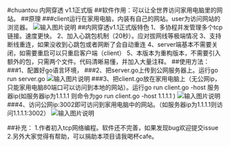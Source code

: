 #chuantou 内网穿透 v1.1正式版
##软件作用：可以让全世界访问家用电脑里的网站。
##原理
###client运行在家用电脑，内装有自己的网站。user为访问网站的浏览器。
![输入图片说明](http://git.oschina.net/uploads/images/2017/0313/235933_fd3a3ee6_891703.png "在这里输入图片标题")
##内网穿透v1.1正式版特色
1、多协程并发管理多个tcp链接。速度更快。
2、加入心跳包机制（20秒）。应对拔网线等极端情况
3、支持断线重连，如果没收到心跳包或者网断了会自动重连
4、server端基本不需要关闭，如需要重启可以只重启客户端（client）
5、本版本为重构版本，不需要引入额外的包，只需两个文件。代码清晰易懂，并加入大量注释。
##使用方法：
###1、配置好go语言环境，
###2、把server.go上传到公网服务器上。运行go run server.go
![输入图片说明](http://git.oschina.net/uploads/images/2017/0322/165645_8df360fb_891703.png "在这里输入图片标题")
###3、把client.go放在家用电脑上（无公网ip，只能家用电脑80端口可以访问到本地的网站）。运行go run client.go -host 服务器ip(如服务器ip为1.1.1.1 则命令为go run client.go -host 1.1.1.1 )
![输入图片说明](http://git.oschina.net/uploads/images/2017/0322/165657_05e540b1_891703.png "在这里输入图片标题")
###4、访问公网ip:3002即可访问到家用电脑中的网站。（如服务器ip为1.1.1.1则访问1.1.1.1:3002）
![输入图片说明](http://git.oschina.net/uploads/images/2017/0322/165708_62c3c386_891703.png "在这里输入图片标题")

##补充：
1.作者初入tcp网络编程。软件还不完善，如果发现bug欢迎提交issue
2.另外大家觉得有帮助，可以捐助本项目请我喝杯cafe。
